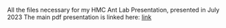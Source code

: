 
All the files necessary for my HMC Ant Lab Presentation, presented in July 2023
 The main pdf presentation is linked here: <a href = "https://github.com/hwalters361/beelabHMC_2023_Presentation/blob/main/Progress%20with%20OpenCV%20and%20Ant%20Detection%202023.pdf"> link </a>
